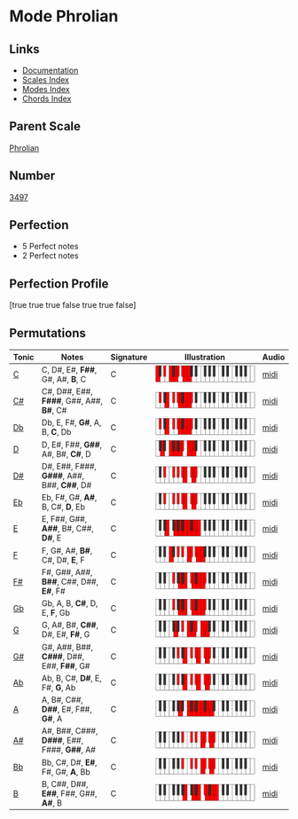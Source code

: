 # Mode Phrolian

## Links

- [Documentation](index.md)
- [Scales Index](Scales.md)
- [Modes Index](Modes.md)
- [Chords Index](Chords.md)

## Parent Scale

[Phrolian](ScalePhrolian.md)

## Number

[3497](https://ianring.com/musictheory/scales/3497)

## Perfection

- 5 Perfect notes
- 2 Perfect notes

## Perfection Profile

[true true true false true true false]

## Permutations

| Tonic | Notes | Signature | Illustration | Audio |
|-------|-------|-----------|--------------|-------|
| [C](ModeCNaturalPhrolian.md) | C, D#, E#, **F##**, G#, A#, **B**, C | C | ![CNaturalPhrolian](ModeCNaturalPhrolian.png) | [midi](https://github.com/edipermadi/music/blob/main/docs/ModeCNaturalPhrolian.mid?raw=true) |
| [C#](ModeCSharpPhrolian.md) | C#, D##, E##, **F###**, G##, A##, **B#**, C# | C | ![CSharpPhrolian](ModeCSharpPhrolian.png) | [midi](https://github.com/edipermadi/music/blob/main/docs/ModeCSharpPhrolian.mid?raw=true) |
| [Db](ModeDFlatPhrolian.md) | Db, E, F#, **G#**, A, B, **C**, Db | C | ![DFlatPhrolian](ModeDFlatPhrolian.png) | [midi](https://github.com/edipermadi/music/blob/main/docs/ModeDFlatPhrolian.mid?raw=true) |
| [D](ModeDNaturalPhrolian.md) | D, E#, F##, **G##**, A#, B#, **C#**, D | C | ![DNaturalPhrolian](ModeDNaturalPhrolian.png) | [midi](https://github.com/edipermadi/music/blob/main/docs/ModeDNaturalPhrolian.mid?raw=true) |
| [D#](ModeDSharpPhrolian.md) | D#, E##, F###, **G###**, A##, B##, **C##**, D# | C | ![DSharpPhrolian](ModeDSharpPhrolian.png) | [midi](https://github.com/edipermadi/music/blob/main/docs/ModeDSharpPhrolian.mid?raw=true) |
| [Eb](ModeEFlatPhrolian.md) | Eb, F#, G#, **A#**, B, C#, **D**, Eb | C | ![EFlatPhrolian](ModeEFlatPhrolian.png) | [midi](https://github.com/edipermadi/music/blob/main/docs/ModeEFlatPhrolian.mid?raw=true) |
| [E](ModeENaturalPhrolian.md) | E, F##, G##, **A##**, B#, C##, **D#**, E | C | ![ENaturalPhrolian](ModeENaturalPhrolian.png) | [midi](https://github.com/edipermadi/music/blob/main/docs/ModeENaturalPhrolian.mid?raw=true) |
| [F](ModeFNaturalPhrolian.md) | F, G#, A#, **B#**, C#, D#, **E**, F | C | ![FNaturalPhrolian](ModeFNaturalPhrolian.png) | [midi](https://github.com/edipermadi/music/blob/main/docs/ModeFNaturalPhrolian.mid?raw=true) |
| [F#](ModeFSharpPhrolian.md) | F#, G##, A##, **B##**, C##, D##, **E#**, F# | C | ![FSharpPhrolian](ModeFSharpPhrolian.png) | [midi](https://github.com/edipermadi/music/blob/main/docs/ModeFSharpPhrolian.mid?raw=true) |
| [Gb](ModeGFlatPhrolian.md) | Gb, A, B, **C#**, D, E, **F**, Gb | C | ![GFlatPhrolian](ModeGFlatPhrolian.png) | [midi](https://github.com/edipermadi/music/blob/main/docs/ModeGFlatPhrolian.mid?raw=true) |
| [G](ModeGNaturalPhrolian.md) | G, A#, B#, **C##**, D#, E#, **F#**, G | C | ![GNaturalPhrolian](ModeGNaturalPhrolian.png) | [midi](https://github.com/edipermadi/music/blob/main/docs/ModeGNaturalPhrolian.mid?raw=true) |
| [G#](ModeGSharpPhrolian.md) | G#, A##, B##, **C###**, D##, E##, **F##**, G# | C | ![GSharpPhrolian](ModeGSharpPhrolian.png) | [midi](https://github.com/edipermadi/music/blob/main/docs/ModeGSharpPhrolian.mid?raw=true) |
| [Ab](ModeAFlatPhrolian.md) | Ab, B, C#, **D#**, E, F#, **G**, Ab | C | ![AFlatPhrolian](ModeAFlatPhrolian.png) | [midi](https://github.com/edipermadi/music/blob/main/docs/ModeAFlatPhrolian.mid?raw=true) |
| [A](ModeANaturalPhrolian.md) | A, B#, C##, **D##**, E#, F##, **G#**, A | C | ![ANaturalPhrolian](ModeANaturalPhrolian.png) | [midi](https://github.com/edipermadi/music/blob/main/docs/ModeANaturalPhrolian.mid?raw=true) |
| [A#](ModeASharpPhrolian.md) | A#, B##, C###, **D###**, E##, F###, **G##**, A# | C | ![ASharpPhrolian](ModeASharpPhrolian.png) | [midi](https://github.com/edipermadi/music/blob/main/docs/ModeASharpPhrolian.mid?raw=true) |
| [Bb](ModeBFlatPhrolian.md) | Bb, C#, D#, **E#**, F#, G#, **A**, Bb | C | ![BFlatPhrolian](ModeBFlatPhrolian.png) | [midi](https://github.com/edipermadi/music/blob/main/docs/ModeBFlatPhrolian.mid?raw=true) |
| [B](ModeBNaturalPhrolian.md) | B, C##, D##, **E##**, F##, G##, **A#**, B | C | ![BNaturalPhrolian](ModeBNaturalPhrolian.png) | [midi](https://github.com/edipermadi/music/blob/main/docs/ModeBNaturalPhrolian.mid?raw=true) |
